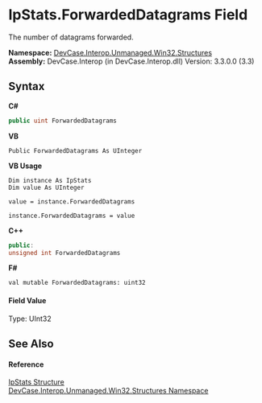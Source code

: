 # IpStats.ForwardedDatagrams Field
 

The number of datagrams forwarded.

**Namespace:**&nbsp;<a href="N_DevCase_Interop_Unmanaged_Win32_Structures">DevCase.Interop.Unmanaged.Win32.Structures</a><br />**Assembly:**&nbsp;DevCase.Interop (in DevCase.Interop.dll) Version: 3.3.0.0 (3.3)

## Syntax

**C#**<br />
``` C#
public uint ForwardedDatagrams
```

**VB**<br />
``` VB
Public ForwardedDatagrams As UInteger
```

**VB Usage**<br />
``` VB Usage
Dim instance As IpStats
Dim value As UInteger

value = instance.ForwardedDatagrams

instance.ForwardedDatagrams = value
```

**C++**<br />
``` C++
public:
unsigned int ForwardedDatagrams
```

**F#**<br />
``` F#
val mutable ForwardedDatagrams: uint32
```


#### Field Value
Type: UInt32

## See Also


#### Reference
<a href="T_DevCase_Interop_Unmanaged_Win32_Structures_IpStats">IpStats Structure</a><br /><a href="N_DevCase_Interop_Unmanaged_Win32_Structures">DevCase.Interop.Unmanaged.Win32.Structures Namespace</a><br />